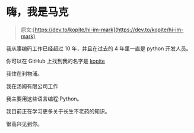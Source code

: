 # 嗨，我是马克

> 原文:[https://dev.to/kopite/hi-im-mark](https://dev.to/kopite/hi-im-mark)

我从事编码工作已经超过 10 年，并且在过去的 4 年里一直是 python 开发人员。

你可以在 GitHub 上找到我的名字是 [kopite](https://github.com/kopite)

我住在利物浦。

我在汤姆有限公司工作

我主要用这些语言编程:Python。

我目前正在学习更多关于长生不老药的知识。

很高兴见到你。